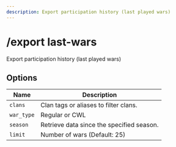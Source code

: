 ```yaml
---
description: Export participation history (last played wars)
---
```


# /export last-wars

Export participation history (last played wars)

## Options

| Name | Description |
|------|-------------|
| `clans` | Clan tags or aliases to filter clans. |
| `war_type` | Regular or CWL |
| `season` | Retrieve data since the specified season. |
| `limit` | Number of wars (Default: 25) |

